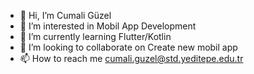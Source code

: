 - 👋 Hi, I’m Cumali Güzel
- 👀 I’m interested in Mobil App Development
- 🌱 I’m currently learning Flutter/Kotlin
- 💞️ I’m looking to collaborate on Create new mobil app
- 📫 How to reach me  cumali.guzel@std.yeditepe.edu.tr


<!---
cumaliguzel88/cumaliguzel88 is a ✨ special ✨ repository because its `README.md` (this file) appears on your GitHub profile.
You can click the Preview link to take a look at your changes.
--->
